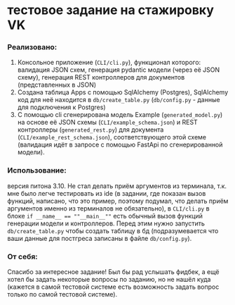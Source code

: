 # тестовое задание на стажировку VK
### Реализовано:
1. Консольное приложение (```CLI/cli.py```), функционал которого: валидация JSON схем, генерация pydantic модели (через её JSON схему), генерация REST контроллеров для документов (представленных в JSON)
2. Создана таблица Apps c помощью SqlAlchemy (Postgres), SqlAlchemy код для неё находится в ```db/create_table.py``` (```db/config.py``` - данные для подключения к Postgres)
3. C помощью cli сгенерирована модель Example (```generated_model.py```) на основе её JSON схемы (```CLI/example_schema.json```) и REST контроллеры (```generated_rest.py```) для документа (```CLI/example_rest_schema.json```), соответствующего этой схеме (валидация идёт в запросе с помощью FastApi по сгенерированной модели).

### Использование:
версия питона 3.10. Не стал делать приём аргументов из терминала, т.к. мне было легче тестировать из ide (в задании, где показан вызов функций, написано, что это пример, поэтому подумал, что делать приём аргументов именно из терминалов не обязательно), в ```CLI/cli.py``` в блоке ```if __name__ == ""__main__""``` есть обычный вызов функций генерации модели и контроллеров. Перед этим нужно запустить ```db/create_table.py``` чтобы создать таблицу в бд (подразумевается что ваши данные для постгреса записаны в файле ```db/config.py```).

### От себя:
Спасибо за интересное задание! Был бы рад услышать фидбек, а ещё хотел бы задать некоторые вопросы по заданию, но не нашёл куда (кажется в самой тестовой системе есть возможность задать вопрос только по самой тестовой системе).
